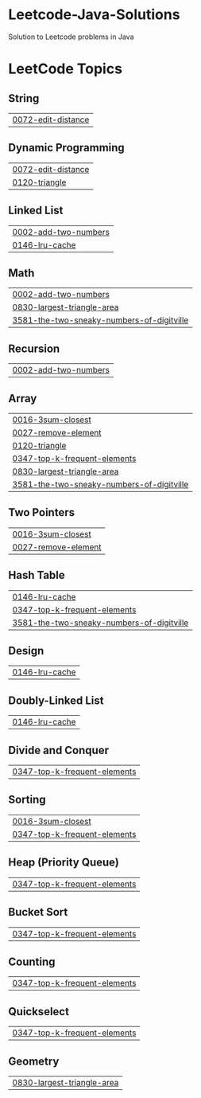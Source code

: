 # Leetcode-Java-Solutions
Solution to Leetcode problems in Java

<!---LeetCode Topics Start-->
# LeetCode Topics
## String
|  |
| ------- |
| [0072-edit-distance](https://github.com/tanmay0922/Leetcode-Java-Solutions/tree/master/0072-edit-distance) |
## Dynamic Programming
|  |
| ------- |
| [0072-edit-distance](https://github.com/tanmay0922/Leetcode-Java-Solutions/tree/master/0072-edit-distance) |
| [0120-triangle](https://github.com/tanmay0922/Leetcode-Java-Solutions/tree/master/0120-triangle) |
## Linked List
|  |
| ------- |
| [0002-add-two-numbers](https://github.com/tanmay0922/Leetcode-Java-Solutions/tree/master/0002-add-two-numbers) |
| [0146-lru-cache](https://github.com/tanmay0922/Leetcode-Java-Solutions/tree/master/0146-lru-cache) |
## Math
|  |
| ------- |
| [0002-add-two-numbers](https://github.com/tanmay0922/Leetcode-Java-Solutions/tree/master/0002-add-two-numbers) |
| [0830-largest-triangle-area](https://github.com/tanmay0922/Leetcode-Java-Solutions/tree/master/0830-largest-triangle-area) |
| [3581-the-two-sneaky-numbers-of-digitville](https://github.com/tanmay0922/Leetcode-Java-Solutions/tree/master/3581-the-two-sneaky-numbers-of-digitville) |
## Recursion
|  |
| ------- |
| [0002-add-two-numbers](https://github.com/tanmay0922/Leetcode-Java-Solutions/tree/master/0002-add-two-numbers) |
## Array
|  |
| ------- |
| [0016-3sum-closest](https://github.com/tanmay0922/Leetcode-Java-Solutions/tree/master/0016-3sum-closest) |
| [0027-remove-element](https://github.com/tanmay0922/Leetcode-Java-Solutions/tree/master/0027-remove-element) |
| [0120-triangle](https://github.com/tanmay0922/Leetcode-Java-Solutions/tree/master/0120-triangle) |
| [0347-top-k-frequent-elements](https://github.com/tanmay0922/Leetcode-Java-Solutions/tree/master/0347-top-k-frequent-elements) |
| [0830-largest-triangle-area](https://github.com/tanmay0922/Leetcode-Java-Solutions/tree/master/0830-largest-triangle-area) |
| [3581-the-two-sneaky-numbers-of-digitville](https://github.com/tanmay0922/Leetcode-Java-Solutions/tree/master/3581-the-two-sneaky-numbers-of-digitville) |
## Two Pointers
|  |
| ------- |
| [0016-3sum-closest](https://github.com/tanmay0922/Leetcode-Java-Solutions/tree/master/0016-3sum-closest) |
| [0027-remove-element](https://github.com/tanmay0922/Leetcode-Java-Solutions/tree/master/0027-remove-element) |
## Hash Table
|  |
| ------- |
| [0146-lru-cache](https://github.com/tanmay0922/Leetcode-Java-Solutions/tree/master/0146-lru-cache) |
| [0347-top-k-frequent-elements](https://github.com/tanmay0922/Leetcode-Java-Solutions/tree/master/0347-top-k-frequent-elements) |
| [3581-the-two-sneaky-numbers-of-digitville](https://github.com/tanmay0922/Leetcode-Java-Solutions/tree/master/3581-the-two-sneaky-numbers-of-digitville) |
## Design
|  |
| ------- |
| [0146-lru-cache](https://github.com/tanmay0922/Leetcode-Java-Solutions/tree/master/0146-lru-cache) |
## Doubly-Linked List
|  |
| ------- |
| [0146-lru-cache](https://github.com/tanmay0922/Leetcode-Java-Solutions/tree/master/0146-lru-cache) |
## Divide and Conquer
|  |
| ------- |
| [0347-top-k-frequent-elements](https://github.com/tanmay0922/Leetcode-Java-Solutions/tree/master/0347-top-k-frequent-elements) |
## Sorting
|  |
| ------- |
| [0016-3sum-closest](https://github.com/tanmay0922/Leetcode-Java-Solutions/tree/master/0016-3sum-closest) |
| [0347-top-k-frequent-elements](https://github.com/tanmay0922/Leetcode-Java-Solutions/tree/master/0347-top-k-frequent-elements) |
## Heap (Priority Queue)
|  |
| ------- |
| [0347-top-k-frequent-elements](https://github.com/tanmay0922/Leetcode-Java-Solutions/tree/master/0347-top-k-frequent-elements) |
## Bucket Sort
|  |
| ------- |
| [0347-top-k-frequent-elements](https://github.com/tanmay0922/Leetcode-Java-Solutions/tree/master/0347-top-k-frequent-elements) |
## Counting
|  |
| ------- |
| [0347-top-k-frequent-elements](https://github.com/tanmay0922/Leetcode-Java-Solutions/tree/master/0347-top-k-frequent-elements) |
## Quickselect
|  |
| ------- |
| [0347-top-k-frequent-elements](https://github.com/tanmay0922/Leetcode-Java-Solutions/tree/master/0347-top-k-frequent-elements) |
## Geometry
|  |
| ------- |
| [0830-largest-triangle-area](https://github.com/tanmay0922/Leetcode-Java-Solutions/tree/master/0830-largest-triangle-area) |
<!---LeetCode Topics End-->